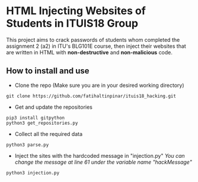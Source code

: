 # HTML Injecting Websites of Students in ITUIS18 Group
This project aims to crack passwords of students whom completed the assignment 2 (a2) in ITU's BLG101E course, then inject their websites that are written in HTML with **non-destructive** and **non-malicious** code.

## How to install and use
- Clone the repo (Make sure you are in your desired working directory)

```shell
git clone https://github.com/fatihaltinpinar/ituis18_hacking.git
```

- Get and update the repositories

```shell
pip3 install gitpython
python3 get_repositories.py
```
- Collect all the required data

```shell
python3 parse.py
```

- Inject the sites with the hardcoded message in "injection.py"
*You can change the message at line 61 under the variable name "hackMessage"*
```shell
python3 injection.py
```
